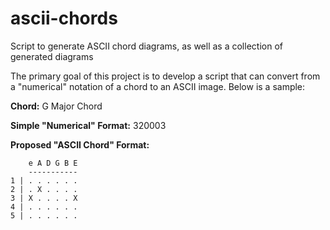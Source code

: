 # ascii-chords
Script to generate ASCII chord diagrams, as well as a collection of generated diagrams

The primary goal of this project is to develop a script that can convert from a "numerical" notation of a chord to an ASCII image. Below is a sample:


**Chord:**
G Major Chord

**Simple "Numerical" Format:**
320003

**Proposed "ASCII Chord" Format:**

```
	e A D G B E
  	-----------
1 |	. . . . . .
2 |	. X . . . .
3 |	X . . . . X
4 |	. . . . . .
5 |	. . . . . .
```
